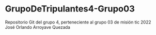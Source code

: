 # GrupoDeTripulantes4-Grupo03
Repositorio Git del grupo 4, perteneciente al grupo 03 de misión tic 2022
José Orlando Arroyave Quezada